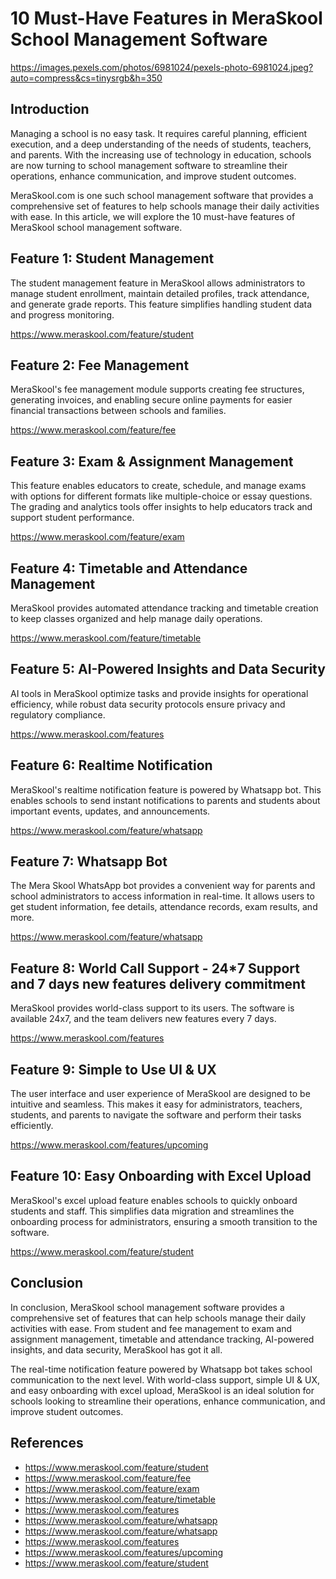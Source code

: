 # 10 Must-Have Features in MeraSkool School Management Software

https://images.pexels.com/photos/6981024/pexels-photo-6981024.jpeg?auto=compress&cs=tinysrgb&h=350

## Introduction 

Managing a school is no easy task. It requires careful planning, efficient execution, and a deep understanding of the needs of students, teachers, and parents. With the increasing use of technology in education, schools are now turning to school management software to streamline their operations, enhance communication, and improve student outcomes.

MeraSkool.com is one such school management software that provides a comprehensive set of features to help schools manage their daily activities with ease. In this article, we will explore the 10 must-have features of MeraSkool school management software.

## Feature 1: Student Management

The student management feature in MeraSkool allows administrators to manage student enrollment, maintain detailed profiles, track attendance, and generate grade reports. This feature simplifies handling student data and progress monitoring.

https://www.meraskool.com/feature/student

## Feature 2: Fee Management

MeraSkool's fee management module supports creating fee structures, generating invoices, and enabling secure online payments for easier financial transactions between schools and families.

https://www.meraskool.com/feature/fee

## Feature 3: Exam & Assignment Management

This feature enables educators to create, schedule, and manage exams with options for different formats like multiple-choice or essay questions. The grading and analytics tools offer insights to help educators track and support student performance.

https://www.meraskool.com/feature/exam

## Feature 4: Timetable and Attendance Management

MeraSkool provides automated attendance tracking and timetable creation to keep classes organized and help manage daily operations.

https://www.meraskool.com/feature/timetable

## Feature 5: AI-Powered Insights and Data Security

AI tools in MeraSkool optimize tasks and provide insights for operational efficiency, while robust data security protocols ensure privacy and regulatory compliance.

https://www.meraskool.com/features

## Feature 6: Realtime Notification

MeraSkool's realtime notification feature is powered by Whatsapp bot. This enables schools to send instant notifications to parents and students about important events, updates, and announcements.

https://www.meraskool.com/feature/whatsapp

## Feature 7: Whatsapp Bot

The Mera Skool WhatsApp bot provides a convenient way for parents and school administrators to access information in real-time. It allows users to get student information, fee details, attendance records, exam results, and more.

https://www.meraskool.com/feature/whatsapp

## Feature 8: World Call Support - 24*7 Support and 7 days new features delivery commitment

MeraSkool provides world-class support to its users. The software is available 24x7, and the team delivers new features every 7 days.

https://www.meraskool.com/features

## Feature 9: Simple to Use UI & UX

The user interface and user experience of MeraSkool are designed to be intuitive and seamless. This makes it easy for administrators, teachers, students, and parents to navigate the software and perform their tasks efficiently.

https://www.meraskool.com/features/upcoming

## Feature 10: Easy Onboarding with Excel Upload

MeraSkool's excel upload feature enables schools to quickly onboard students and staff. This simplifies data migration and streamlines the onboarding process for administrators, ensuring a smooth transition to the software.

https://www.meraskool.com/feature/student

## Conclusion 

In conclusion, MeraSkool school management software provides a comprehensive set of features that can help schools manage their daily activities with ease. From student and fee management to exam and assignment management, timetable and attendance tracking, AI-powered insights, and data security, MeraSkool has got it all.

The real-time notification feature powered by Whatsapp bot takes school communication to the next level. With world-class support, simple UI & UX, and easy onboarding with excel upload, MeraSkool is an ideal solution for schools looking to streamline their operations, enhance communication, and improve student outcomes.

## References 

* https://www.meraskool.com/feature/student
* https://www.meraskool.com/feature/fee
* https://www.meraskool.com/feature/exam
* https://www.meraskool.com/feature/timetable
* https://www.meraskool.com/features
* https://www.meraskool.com/feature/whatsapp
* https://www.meraskool.com/feature/whatsapp
* https://www.meraskool.com/features
* https://www.meraskool.com/features/upcoming
* https://www.meraskool.com/feature/student
